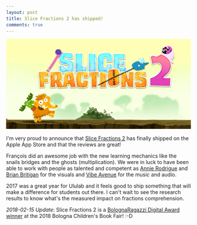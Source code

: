 ```yaml
---
layout: post
title: Slice Fractions 2 has shipped!
comments: true
---
```


[![Slice Fractions 2 banner](/assets/sf2.png)](https://youtu.be/3Q3wHtKb9p8)

I'm very proud to announce that [Slice Fractions 2](https://itunes.apple.com/us/app/slice-fractions-2/id1313342412?mt=8) has finally shipped on the Apple App Store and that the reviews are great!

François did an awesome job with the new learning mechanics like the snails bridges and the ghosts (multiplication). We were in luck to have been able to work with people as talented and competent as [Annie Rodrigue](moonlight-whispers.com) and [Brian Britigan](https://www.brianbritigan.com/) for the visuals and [Vibe Avenue](http://vibeavenue.com/) for the music and audio.

2017 was a great year for Ululab and it feels good to ship something that will make a difference for students out there. I can't wait to see the research results to know what's the measured impact on fractions comprehension.

*2018-02-15 Update*: Slice Fractions 2 is a [BolognaRagazzi Digital Award winner](http://www.bolognachildrensbookfair.com/en/bologna-childrens-book-fair-awards/bolognaragazzi-digital-award/2018-winners/2018-overall-winners/7172.html) at the 2018 Bologna Children's Book Fair! :-D
